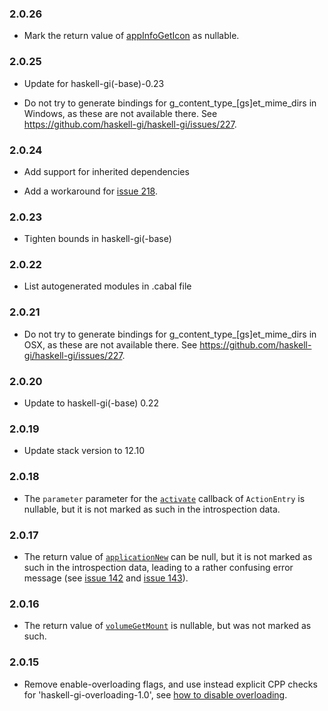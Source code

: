 ### 2.0.26

+ Mark the return value of [appInfoGetIcon](https://hackage.haskell.org/package/gi-gio/docs/GI-Gio-Interfaces-AppInfo.html#v:appInfoGetIcon) as nullable.

### 2.0.25

+ Update for haskell-gi(-base)-0.23

+ Do not try to generate bindings for g_content_type_[gs]et_mime_dirs in Windows, as these are not available there. See https://github.com/haskell-gi/haskell-gi/issues/227.

### 2.0.24

+ Add support for inherited dependencies

+ Add a workaround for [issue 218](https://github.com/haskell-gi/haskell-gi/issues/218).

### 2.0.23

+ Tighten bounds in haskell-gi(-base)

### 2.0.22

+ List autogenerated modules in .cabal file

### 2.0.21

+ Do not try to generate bindings for g_content_type_[gs]et_mime_dirs in OSX, as these are not available there. See https://github.com/haskell-gi/haskell-gi/issues/227.

### 2.0.20

+ Update to haskell-gi(-base) 0.22

### 2.0.19

+ Update stack version to 12.10

### 2.0.18

+ The `parameter` parameter for the [`activate`](https://hackage.haskell.org/package/gi-gio-2.0.18/docs/GI-Gio-Callbacks.html#t:ActionEntryActivateFieldCallback) callback of `ActionEntry` is nullable, but it is not marked as such in the introspection data.

### 2.0.17

+ The return value of [`applicationNew`](https://hackage.haskell.org/package/gi-gio/docs/GI-Gio-Objects-Application.html#v:applicationNew) can be null, but it is not marked as such in the introspection data, leading to a rather confusing error message (see [issue 142](https://github.com/haskell-gi/haskell-gi/issues/142) and [issue 143](https://github.com/haskell-gi/haskell-gi/issues/143)).

### 2.0.16

+ The return value of [`volumeGetMount`](https://hackage.haskell.org/package/gi-gio/docs/GI-Gio-Interfaces-Volume.html#v:volumeGetMount) is nullable, but was not marked as such.

### 2.0.15

+ Remove enable-overloading flags, and use instead explicit CPP checks for 'haskell-gi-overloading-1.0', see [how to disable overloading](https://github.com/haskell-gi/haskell-gi/wiki/Overloading\#disabling-overloading).

